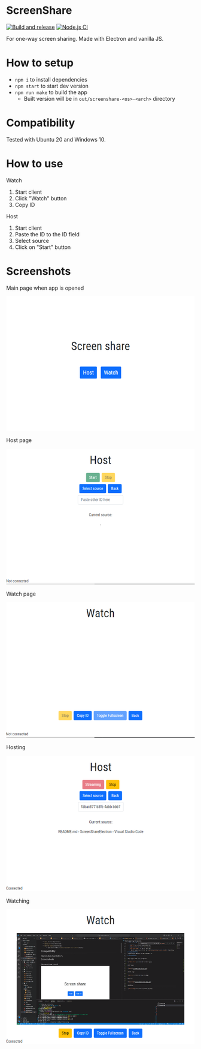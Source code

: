 # ScreenShare
[![Build and release](https://github.com/lassesuomela/ScreenShare/actions/workflows/publish.yml/badge.svg)](https://github.com/lassesuomela/ScreenShare/actions/workflows/publish.yml)
[![Node.js CI](https://github.com/lassesuomela/ScreenShare/actions/workflows/node.js.yml/badge.svg)](https://github.com/lassesuomela/ScreenShare/actions/workflows/node.js.yml)

For one-way screen sharing. Made with Electron and vanilla JS.

# How to setup

 - `npm i` to install dependencies
 - `npm start` to start dev version
 - `npm run make` to build the app
   - Built version will be in `out/screenshare-<os>-<arch>` directory
# Compatibility
Tested with Ubuntu 20 and Windows 10.

# How to use

Watch
  1. Start client
  2. Click "Watch" button
  3. Copy ID

Host
  1. Start client
  2. Paste the ID to the ID field
  3. Select source
  4. Click on "Start" button


# Screenshots

Main page when app is opened

![Index.html](screenshots/index.png)

Host page

![Host](screenshots/host.png)

Watch page

![Watch](screenshots/watch.png)

Hosting

![Hosting](screenshots/sharing.png)

Watching

![Watching](screenshots/watching.png)
